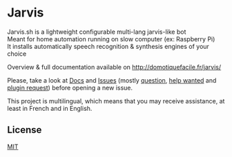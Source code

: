 # Jarvis

Jarvis.sh is a lightweight configurable multi-lang jarvis-like bot  
Meant for home automation running on slow computer (ex: Raspberry Pi)  
It installs automatically speech recognition & synthesis engines of your choice  

Overview & full documentation available on http://domotiquefacile.fr/jarvis/

Please, take a look at [Docs](http://domotiquefacile.fr/jarvis/content/installation) and [Issues](https://github.com/alexylem/jarvis/issues) (mostly [question](https://github.com/alexylem/jarvis/issues?utf8=%E2%9C%93&q=is%3Aissue%20label%3Aquestion%20),  [help wanted](https://github.com/alexylem/jarvis/issues?utf8=%E2%9C%93&q=is%3Aissue%20label%3A%22help%20wanted%22%20) and [plugin request](https://github.com/alexylem/jarvis/issues?q=is%3Aissue+label%3A%22plugin+request%22)) before opening a new issue.


This project is multilingual, which means that you may receive assistance, at least in French and in English.

## License

[MIT](https://github.com/alexylem/jarvis/blob/master/LICENSE.md)
